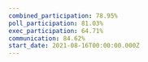 ```yaml
---
combined_participation: 78.95%
poll_participation: 81.03%
exec_participation: 64.71%
communication: 84.62%
start_date: 2021-08-16T00:00:00.000Z
---
```

